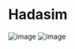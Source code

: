 # Hadasim
![image](https://user-images.githubusercontent.com/73226034/141011373-d4e3e6b2-fdc0-485c-81d1-5e2782cb72b3.png)
![image](https://user-images.githubusercontent.com/73226034/141011476-ce0fe7d2-e646-4981-9b76-e02f7f6014d2.png)
